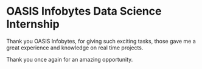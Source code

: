 # OASIS Infobytes Data Science Internship

Thank you OASIS Infobytes, for giving such exciting tasks, those gave me a great experience 
and knowledge on real time projects. 

Thank you once again for an amazing opportunity.
